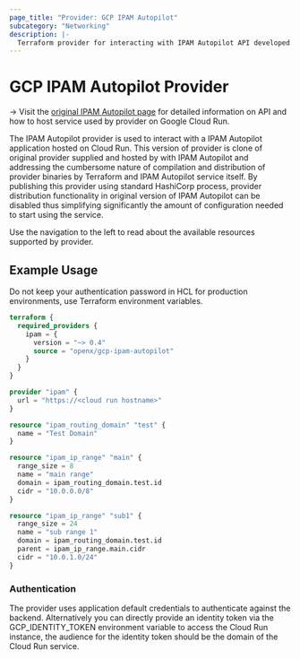 ```yaml
---
page_title: "Provider: GCP IPAM Autopilot"
subcategory: "Networking"
description: |-
  Terraform provider for interacting with IPAM Autopilot API developed by Google Cloud PSO.
---
```


# GCP IPAM Autopilot Provider

-> Visit the [original IPAM Autopilot page](https://github.com/GoogleCloudPlatform/professional-services/tree/main/tools/ipam-autopilot) for detailed information on API and how to host service used by provider on Google Cloud Run.

The IPAM Autopilot provider is used to interact with a IPAM Autopilot application hosted on Cloud Run. This version of provider is clone of original provider supplied and hosted by with IPAM Autopilot and addressing the cumbersome nature of compilation and distribution of provider binaries by Terraform and IPAM Autopilot service itself.
By publishing this provider using standard HashiCorp process, provider distribution functionality in original version of IPAM Autopilot can be disabled thus simplifying significantly the amount of configuration needed to start using the service.

Use the navigation to the left to read about the available resources supported by provider.

## Example Usage

Do not keep your authentication password in HCL for production environments, use Terraform environment variables.

```terraform
terraform {
  required_providers {
    ipam = {
      version = "~> 0.4"
      source = "openx/gcp-ipam-autopilot"
    }
  }
}

provider "ipam" {
  url = "https://<cloud run hostname>"
}

resource "ipam_routing_domain" "test" {
  name = "Test Domain"
}

resource "ipam_ip_range" "main" {
  range_size = 8
  name = "main range"
  domain = ipam_routing_domain.test.id
  cidr = "10.0.0.0/8"
}

resource "ipam_ip_range" "sub1" {
  range_size = 24
  name = "sub range 1"
  domain = ipam_routing_domain.test.id
  parent = ipam_ip_range.main.cidr
  cidr = "10.0.1.0/24"
}

```

### Authentication

The provider uses application default credentials to authenticate against the backend. Alternatively you can directly provide an identity token via the GCP_IDENTITY_TOKEN environment variable to access the Cloud Run instance, the audience for the identity token should be the domain of the Cloud Run service.

